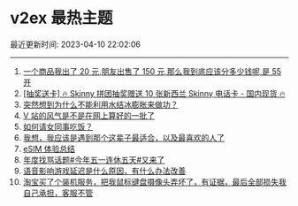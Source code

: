 # v2ex 最热主题

最近更新时间: 2023-04-10 22:02:06

--- 
1. [一个商品我出了 20 元,朋友出售了 150 元,那么我到底应该分多少钱呢,是 55 开](https://www.v2ex.com/t/931100) 
2. [[抽奖送卡] 🔥 Skinny 拼团抽奖赠送 10 张新西兰 Skinny 电话卡 - 国内现货 🔥](https://www.v2ex.com/t/931105) 
3. [突然想到为什么不能利用水结冰膨胀来做功？](https://www.v2ex.com/t/931113) 
4. [V 站的风气是不是在网上算好的一批了](https://www.v2ex.com/t/931090) 
5. [如何请女同事吃饭？](https://www.v2ex.com/t/931139) 
6. [我想，我应该是遇到那个这辈子最适合，以及最喜欢的人了](https://www.v2ex.com/t/931197) 
7. [eSIM 体验总结](https://www.v2ex.com/t/931149) 
8. [年度找骂话题#今年五一连休五天#又来了](https://www.v2ex.com/t/931154) 
9. [语音影响游戏延迟是什么原因，有什么办法改善](https://www.v2ex.com/t/931164) 
10. [淘宝买了个装机服务，把我鼠标键盘摄像头弄坏了，有证据，最后全部损失我自己承担，客服不管](https://www.v2ex.com/t/931204) 
